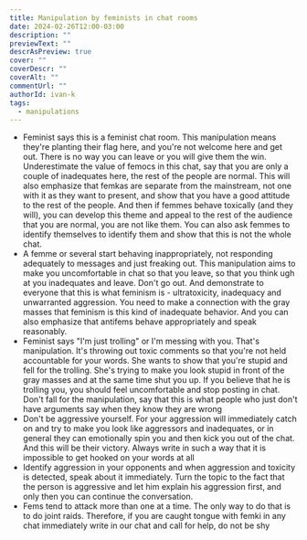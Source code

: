 ```yaml
---
title: Manipulation by feminists in chat rooms
date: 2024-02-26T12:00-03:00
description: ""
previewText: ""
descrAsPreview: true
cover: ""
coverDescr: ""
coverAlt: ""
commentUrl: ""
authorId: ivan-k
tags:
  - manipulations
---
```

- Feminist says this is a feminist chat room. This manipulation means they're planting their flag here, and you're not welcome here and get out. There is no way you can leave or you will give them the win. Underestimate the value of femocs in this chat, say that you are only a couple of inadequates here, the rest of the people are normal. This will also emphasize that femkas are separate from the mainstream, not one with it as they want to present, and show that you have a good attitude to the rest of the people. And then if femmes behave toxically (and they will), you can develop this theme and appeal to the rest of the audience that you are normal, you are not like them. You can also ask femmes to identify themselves to identify them and show that this is not the whole chat.
- A femme or several start behaving inappropriately, not responding adequately to messages and just freaking out. This manipulation aims to make you uncomfortable in chat so that you leave, so that you think ugh at you inadequates and leave. Don't go out. And demonstrate to everyone that this is what feminism is - ultratoxicity, inadequacy and unwarranted aggression. You need to make a connection with the gray masses that feminism is this kind of inadequate behavior. And you can also emphasize that antifems behave appropriately and speak reasonably.
- Feminist says "I'm just trolling" or I'm messing with you. That's manipulation. It's throwing out toxic comments so that you're not held accountable for your words. She wants to show that you're stupid and fell for the trolling. She's trying to make you look stupid in front of the gray masses and at the same time shut you up. If you believe that he is trolling you, you should feel uncomfortable and stop posting in chat. Don't fall for the manipulation, say that this is what people who just don't have arguments say when they know they are wrong
- Don't be aggressive yourself. For your aggression will immediately catch on and try to make you look like aggressors and inadequates, or in general they can emotionally spin you and then kick you out of the chat. And this will be their victory. Always write in such a way that it is impossible to get hooked on your words at all
- Identify aggression in your opponents and when aggression and toxicity is detected, speak about it immediately. Turn the topic to the fact that the person is aggressive and let him explain his aggression first, and only then you can continue the conversation.
- Fems tend to attack more than one at a time. The only way to do that is to do joint raids. Therefore, if you are caught tongue with femki in any chat immediately write in our chat and call for help, do not be shy

